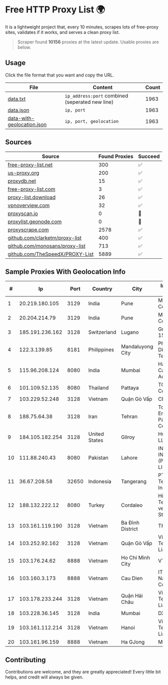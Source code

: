 
# Free HTTP Proxy List 🌍

It is a lightweight project that, every 10 minutes, scrapes lots of free-proxy sites, validates if it works, and serves a clean proxy list.


> Scraper found **10156** proxies at the latest update. Usable proxies are below.

## Usage

Click the file format that you want and copy the URL.


|File|Content|Count|
|----|-------|-----|
|[data.txt](https://raw.githubusercontent.com/themiralay/Proxy-List-World/master/data.txt)|`ip_address:port` combined (seperated new line)|1963|
|[data.json](https://raw.githubusercontent.com/themiralay/Proxy-List-World/master/data.json)|`ip, port`|1963|
|[data-with-geolocation.json](https://raw.githubusercontent.com/themiralay/Proxy-List-World/master/data-with-geolocation.json)|`ip, port, geolocation`|1963|

## Sources

|Source|Found Proxies|Succeed|
|------|-------------|-------|
|[free-proxy-list.net](https://free-proxy-list.net)|300|✅|
|[us-proxy.org](https://www.us-proxy.org)|200|✅|
|[proxydb.net](http://proxydb.net)|15|✅|
|[free-proxy-list.com](https://free-proxy-list.com/?page=&port=&type%5B%5D=http&type%5B%5D=https&up_time=0&search=Search)|3|✅|
|[proxy-list.download](https://www.proxy-list.download/HTTP)|26|✅|
|[vpnoverview.com](https://vpnoverview.com/privacy/anonymous-browsing/free-proxy-servers)|32|✅|
|[proxyscan.io](https://www.proxyscan.io)|0|🚫|
|[proxylist.geonode.com](https://proxylist.geonode.com/api/proxy-list?limit=300&page=1&sort_by=lastChecked&sort_type=desc&protocols=http,https)|0|🚫|
|[proxyscrape.com](https://api.proxyscrape.com/v2/?request=displayproxies&protocol=http&timeout=10000&country=all&ssl=all&anonymity=all)|2578|✅|
|[github.com/clarketm/proxy-list](https://raw.githubusercontent.com/clarketm/proxy-list/master/proxy-list-raw.txt)|400|✅|
|[github.com/monosans/proxy-list](https://raw.githubusercontent.com/monosans/proxy-list/main/proxies/http.txt)|713|✅|
|[github.com/TheSpeedX/PROXY-List](https://raw.githubusercontent.com/TheSpeedX/PROXY-List/master/http.txt)|5889|✅|


## Sample Proxies With Geolocation Info

|#|Ip|Port|Country|City|Internet Service Provider|
|-|--|----|-------|----|-------------------------|
|1|20.219.180.105|3129|India|Pune|Microsoft Corporation|
|2|20.204.214.79|3129|India|Pune|Microsoft Corporation|
|3|185.191.236.162|3128|Switzerland|Lugano|Grupo Panaglobal 15 S.A|
|4|122.3.139.85|8181|Philippines|Mandaluyong City|Philippine Long Distance Telephone Co.|
|5|115.96.208.124|8080|India|Mumbai|Hathway IP over Cable Internet Access|
|6|101.109.52.135|8080|Thailand|Pattaya|TOT Public Company Limited|
|7|103.229.52.248|3128|Vietnam|Quận Gò Vấp|CLOVIET|
|8|188.75.64.38|3128|Iran|Tehran|Tose'h Fanavari Ertebabat Pasargad Arian Co. PJS|
|9|184.105.182.254|3128|United States|Gilroy|Hurricane Electric LLC|
|10|111.88.240.43|8080|Pakistan|Lahore|IN CABLE INTERNET (PRIVATE) LIMITED|
|11|36.67.208.58|32650|Indonesia|Tangerang|PT. Telekomunikasi Indonesia|
|12|188.132.222.12|8080|Turkey|Cordaleo|High Speed Telekomunikasyon ve Hab. Hiz. Ltd. Sti.|
|13|103.161.119.190|3128|Vietnam|Ba Đình District|THIENCO|
|14|103.252.92.162|3128|Vietnam|Quận Gò Vấp|Viet Digital Technology Liability Company|
|15|103.176.24.62|8888|Vietnam|Ho Chi Minh City|VTPHAR|
|16|103.160.3.173|8888|Vietnam|Cau Dien|ITEXPERT Viet Nam Joint Stock Company|
|17|103.178.233.244|3128|Vietnam|Quận Hải Châu|Viet Digital Technology Liability Company|
|18|103.228.36.145|3128|India|Mumbai|DXT|
|19|103.161.112.214|3128|Vietnam|Hanoi|Viet Digital Technology Liability Company|
|20|103.161.96.159|8888|Vietnam|Ha GJong|MXGROUP|



## Contributing

Contributions are welcome, and they are greatly appreciated! Every
little bit helps, and credit will always be given.


